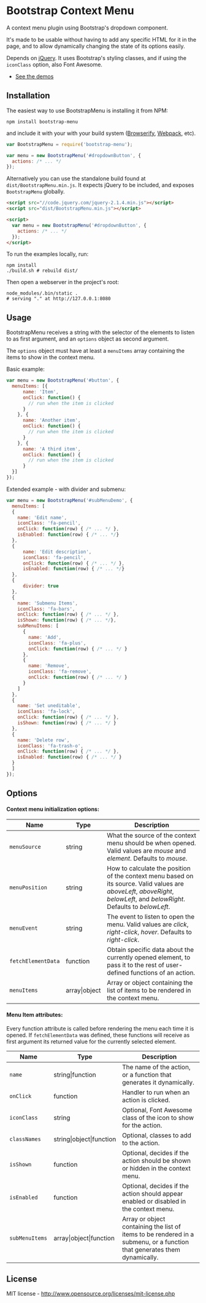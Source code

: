 Bootstrap Context Menu
=============================

A context menu plugin using Bootstrap's dropdown component.

It's made to be usable without having to add any specific HTML for
it in the page, and to allow dynamically changing the state of its options
easily.

Depends on [jQuery](https://jquery.com/). It uses Bootstrap's styling classes, and if using the `iconClass` option, also Font Awesome.


* [See the demos](https://dgoguerra.github.io/bootstrap-menu/demos.html)


Installation
------------

The easiest way to use BootstrapMenu is installing it from NPM:

```
npm install bootstrap-menu
```

and include it with your with your build system ([Browserify](http://browserify.org/), [Webpack](https://webpack.github.io/docs/what-is-webpack.html), etc).

```js
var BootstrapMenu = require('bootstrap-menu');

var menu = new BootstrapMenu('#dropdownButton', {
  actions: /* ... */
});
```

Alternatively you can use the standalone build found at `dist/BootstrapMenu.min.js`. It expects jQuery to be included, and exposes `BootstrapMenu` globally.

```html
<script src="//code.jquery.com/jquery-2.1.4.min.js"></script>
<script src="dist/BootstrapMenu.min.js"></script>

<script>
  var menu = new BootstrapMenu('#dropdownButton', {
    actions: /* ... */
  });
</script>
```

To run the examples locally, run:

```shell
npm install
./build.sh # rebuild dist/
```

Then open a webserver in the project's root:

```shell
node_modules/.bin/static .
# serving "." at http://127.0.0.1:8080
```


Usage
-----

BootstrapMenu receives a string with the selector of the elements to listen to as first argument, and an `options` object as second argument.

The `options` object must have at least a `menuItems` array containing the items to show in the context menu.

Basic example:

```js
var menu = new BootstrapMenu('#button', {
  menuItems: [{
      name: 'Item',
      onClick: function() {
        // run when the item is clicked
      }
    }, {
      name: 'Another item',
      onClick: function() {
        // run when the item is clicked
      }
    }, {
      name: 'A third item',
      onClick: function() {
        // run when the item is clicked
      }
  }]
});
```

Extended example - with divider and submenu:

```js
var menu = new BootstrapMenu('#subMenuDemo', {
  menuItems: [
  {
    name: 'Edit name',
    iconClass: 'fa-pencil',
    onClick: function(row) { /* ... */ },
    isEnabled: function(row) { /* ... */}
  },
  {
      name: 'Edit description',
      iconClass: 'fa-pencil',
      onClick: function(row) { /* ... */ },
      isEnabled: function(row) { /* ... */}
  },
  {
      divider: true
  },
  {
    name: 'Submenu Items',
    iconClass: 'fa-bars',
    onClick: function(row) { /* ... */ },
    isShown: function(row) { /* ... */},
    subMenuItems: [
      {
        name: 'Add',
        iconClass: 'fa-plus',
        onClick: function(row) { /* ... */ }
      },
      {
        name: 'Remove',
        iconClass: 'fa-remove',
        onClick: function(row) { /* ... */ }
      }
    ]
  },
  {
    name: 'Set uneditable',
    iconClass: 'fa-lock',
    onClick: function(row) { /* ... */ },
    isShown: function(row) { /* ... */ }
  },
  {
    name: 'Delete row',
    iconClass: 'fa-trash-o',
    onClick: function(row) { /* ... */ },
    isEnabled: function(row) { /* ... */ }
  }
  ]
});
```


Options
-------

#### Context menu initialization options:

| Name | Type | Description |
| ---- | ---- | ----------- |
| `menuSource` | string | What the source of the context menu should be when opened. Valid values are *mouse* and *element*. Defaults to *mouse*. |
| `menuPosition` | string | How to calculate the position of the context menu based on its source. Valid values are *aboveLeft*, *aboveRight*, *belowLeft*, and *belowRight*. Defaults to *belowLeft*. |
| `menuEvent` | string | The event to listen to open the menu. Valid values are *click*, *right-click*, *hover*. Defaults to *right-click*. |
| `fetchElementData` | function | Obtain specific data about the currently opened element, to pass it to the rest of user-defined functions of an action. |
| `menuItems` | array&#124;object | Array or object containing the list of items to be rendered in the context menu. |

#### Menu Item attributes:

Every function attribute is called before rendering the menu each time it is opened. If `fetchElementData` was defined, these functions will receive as first argument its returned value for the currently selected element.

| Name | Type | Description |
| ---- | ---- | ----------- |
| `name` | string&#124;function | The name of the action, or a function that generates it dynamically. |
| `onClick` | function | Handler to run when an action is clicked. |
| `iconClass` | string | Optional, Font Awesome class of the icon to show for the action. |
| `classNames` | string&#124;object&#124;function | Optional, classes to add to the action. |
| `isShown` | function | Optional, decides if the action should be shown or hidden in the context menu. |
| `isEnabled` | function | Optional, decides if the action should appear enabled or disabled in the context menu. |
| `subMenuItems ` | array&#124;object&#124;function | Array or object containing the list of items to be rendered in a submenu, or a function that generates them dynamically. |


License
-------
MIT license - http://www.opensource.org/licenses/mit-license.php